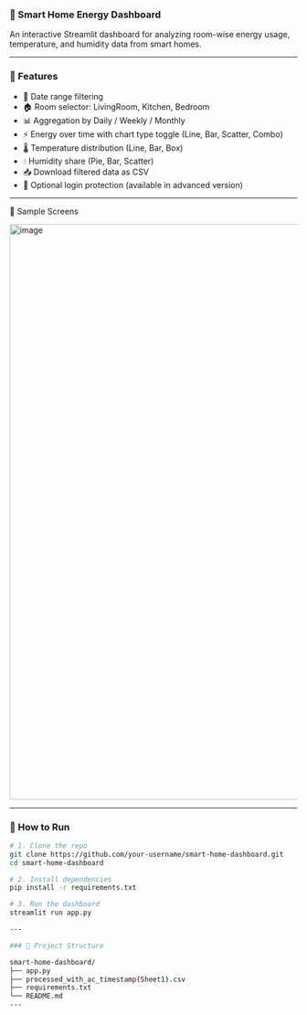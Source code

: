 ### 🏡 Smart Home Energy Dashboard

An interactive Streamlit dashboard for analyzing room-wise energy usage, temperature, and humidity data from smart homes.

---
### 🌟 Features

- 📅 Date range filtering
- 🏠 Room selector: LivingRoom, Kitchen, Bedroom
- 📊 Aggregation by Daily / Weekly / Monthly
- ⚡ Energy over time with chart type toggle (Line, Bar, Scatter, Combo)
- 🌡️ Temperature distribution (Line, Bar, Box)
- 💧 Humidity share (Pie, Bar, Scatter)
- 📥 Download filtered data as CSV
- 🔐 Optional login protection (available in advanced version)

---
📸 Sample Screens

<img width="1920" height="1008" alt="image" src="https://github.com/user-attachments/assets/54793758-14ae-41cb-b0cf-b6a7e1424ce1" />

---

### 🚀 How to Run

```bash
# 1. Clone the repo
git clone https://github.com/your-username/smart-home-dashboard.git
cd smart-home-dashboard

# 2. Install dependencies
pip install -r requirements.txt

# 3. Run the dashboard
streamlit run app.py

---

### 📁 Project Structure

smart-home-dashboard/
├── app.py
├── processed_with_ac_timestamp(Sheet1).csv
├── requirements.txt
└── README.md
---

